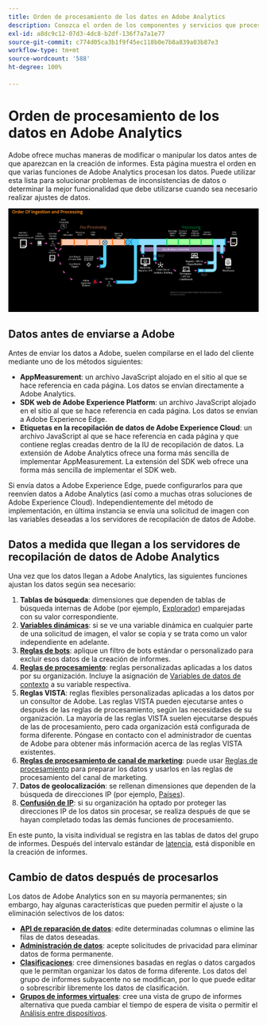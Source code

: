 ```yaml
---
title: Orden de procesamiento de los datos en Adobe Analytics
description: Conozca el orden de los componentes y servicios que procesan los datos en Adobe Analytics.
exl-id: a8dc9c12-07d3-4dc8-b2df-136f7a7a1e77
source-git-commit: c774d05ca3b1f9f45ec118b0e7b8a839a03b87e3
workflow-type: tm+mt
source-wordcount: '588'
ht-degree: 100%

---
```


# Orden de procesamiento de los datos en Adobe Analytics

Adobe ofrece muchas maneras de modificar o manipular los datos antes de que aparezcan en la creación de informes. Esta página muestra el orden en que varias funciones de Adobe Analytics procesan los datos. Puede utilizar esta lista para solucionar problemas de inconsistencias de datos o determinar la mejor funcionalidad que debe utilizarse cuando sea necesario realizar ajustes de datos.

![Orden de procesamiento](assets/processing-order.png)

## Datos antes de enviarse a Adobe

Antes de enviar los datos a Adobe, suelen compilarse en el lado del cliente mediante uno de los métodos siguientes:

* **AppMeasurement**: un archivo JavaScript alojado en el sitio al que se hace referencia en cada página. Los datos se envían directamente a Adobe Analytics.
* **SDK web de Adobe Experience Platform**: un archivo JavaScript alojado en el sitio al que se hace referencia en cada página. Los datos se envían a Adobe Experience Edge.
* **Etiquetas en la recopilación de datos de Adobe Experience Cloud**: un archivo JavaScript al que se hace referencia en cada página y que contiene reglas creadas dentro de la IU de recopilación de datos. La extensión de Adobe Analytics ofrece una forma más sencilla de implementar AppMeasurement. La extensión del SDK web ofrece una forma más sencilla de implementar el SDK web.

Si envía datos a Adobe Experience Edge, puede configurarlos para que reenvíen datos a Adobe Analytics (así como a muchas otras soluciones de Adobe Experience Cloud). Independientemente del método de implementación, en última instancia se envía una solicitud de imagen con las variables deseadas a los servidores de recopilación de datos de Adobe.

## Datos a medida que llegan a los servidores de recopilación de datos de Adobe Analytics

Una vez que los datos llegan a Adobe Analytics, las siguientes funciones ajustan los datos según sea necesario:

1. **Tablas de búsqueda**: dimensiones que dependen de tablas de búsqueda internas de Adobe (por ejemplo, [Explorador](/help/components/dimensions/browser.md)) emparejadas con su valor correspondiente.
2. [**Variables dinámicas**](/help/implement/vars/page-vars/dynamic-variables.md): si se ve una variable dinámica en cualquier parte de una solicitud de imagen, el valor se copia y se trata como un valor independiente en adelante.
3. [**Reglas de bots**](/help/admin/admin/c-manage-report-suites/c-edit-report-suites/general/bot-removal/bot-rules.md): aplique un filtro de bots estándar o personalizado para excluir esos datos de la creación de informes.
4. [**Reglas de procesamiento**](/help/admin/admin/c-manage-report-suites/c-edit-report-suites/general/c-processing-rules/processing-rules.md): reglas personalizadas aplicadas a los datos por su organización. Incluye la asignación de [Variables de datos de contexto](/help/implement/vars/page-vars/contextdata.md) a su variable respectiva.
5. **Reglas VISTA**: reglas flexibles personalizadas aplicadas a los datos por un consultor de Adobe. Las reglas VISTA pueden ejecutarse antes o después de las reglas de procesamiento, según las necesidades de su organización. La mayoría de las reglas VISTA suelen ejecutarse después de las de procesamiento, pero cada organización está configurada de forma diferente. Póngase en contacto con el administrador de cuentas de Adobe para obtener más información acerca de las reglas VISTA existentes.
6. [**Reglas de procesamiento de canal de marketing**](/help/admin/admin/c-manage-report-suites/c-edit-report-suites/marketing-channels/c-rules.md): puede usar [Reglas de procesamiento](/help/admin/admin/c-manage-report-suites/c-edit-report-suites/general/c-processing-rules/processing-rules.md) para preparar los datos y usarlos en las reglas de procesamiento del canal de marketing.
7. **Datos de geolocalización**: se rellenan dimensiones que dependen de la búsqueda de direcciones IP (por ejemplo, [Países](/help/components/dimensions/countries.md)).
8. [**Confusión de IP**](/help/admin/admin/c-manage-report-suites/c-edit-report-suites/general/general-acct-settings-admin.md): si su organización ha optado por proteger las direcciones IP de los datos sin procesar, se realiza después de que se hayan completado todas las demás funciones de procesamiento.

En este punto, la visita individual se registra en las tablas de datos del grupo de informes. Después del intervalo estándar de [latencia](latency.md), está disponible en la creación de informes.

## Cambio de datos después de procesarlos

Los datos de Adobe Analytics son en su mayoría permanentes; sin embargo, hay algunas características que pueden permitir el ajuste o la eliminación selectivos de los datos:

* [**API de reparación de datos**](https://developer.adobe.com/analytics-apis/docs/2.0/guides/endpoints/data-repair/): edite determinadas columnas o elimine las filas de datos deseadas.
* [**Administración de datos**](/help/admin/admin/c-data-governance/an-gdpr-workflow.md): acepte solicitudes de privacidad para eliminar datos de forma permanente.
* [**Clasificaciones**](/help/components/classifications/c-classifications.md): cree dimensiones basadas en reglas o datos cargados que le permitan organizar los datos de forma diferente. Los datos del grupo de informes subyacente no se modifican, por lo que puede editar o sobrescribir libremente los datos de clasificación.
* [**Grupos de informes virtuales**](/help/components/vrs/vrs-about.md): cree una vista de grupo de informes alternativa que pueda cambiar el tiempo de espera de visita o permitir el [Análisis entre dispositivos](/help/components/cda/overview.md).

